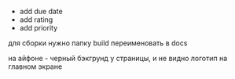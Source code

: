 - add due date
- add rating
- add priority


для сборки нужно папку build переименовать в docs

на айфоне - черный бэкгрунд у страницы, и не видно логотип на главном экране